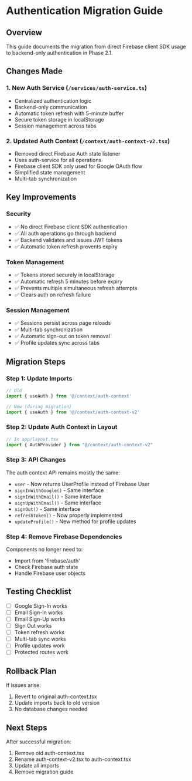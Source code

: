 # Authentication Migration Guide

## Overview

This guide documents the migration from direct Firebase client SDK usage to backend-only authentication in Phase 2.1.

## Changes Made

### 1. New Auth Service (`/services/auth-service.ts`)
- Centralized authentication logic
- Backend-only communication
- Automatic token refresh with 5-minute buffer
- Secure token storage in localStorage
- Session management across tabs

### 2. Updated Auth Context (`/context/auth-context-v2.tsx`)
- Removed direct Firebase Auth state listener
- Uses auth-service for all operations
- Firebase client SDK only used for Google OAuth flow
- Simplified state management
- Multi-tab synchronization

## Key Improvements

### Security
- ✅ No direct Firebase client SDK authentication
- ✅ All auth operations go through backend
- ✅ Backend validates and issues JWT tokens
- ✅ Automatic token refresh prevents expiry

### Token Management
- ✅ Tokens stored securely in localStorage
- ✅ Automatic refresh 5 minutes before expiry
- ✅ Prevents multiple simultaneous refresh attempts
- ✅ Clears auth on refresh failure

### Session Management  
- ✅ Sessions persist across page reloads
- ✅ Multi-tab synchronization
- ✅ Automatic sign-out on token removal
- ✅ Profile updates sync across tabs

## Migration Steps

### Step 1: Update Imports
```typescript
// Old
import { useAuth } from '@/context/auth-context'

// New (during migration)
import { useAuth } from '@/context/auth-context-v2'
```

### Step 2: Update Auth Context in Layout
```typescript
// In app/layout.tsx
import { AuthProvider } from "@/context/auth-context-v2"
```

### Step 3: API Changes
The auth context API remains mostly the same:
- `user` - Now returns UserProfile instead of Firebase User
- `signInWithGoogle()` - Same interface
- `signInWithEmail()` - Same interface
- `signUpWithEmail()` - Same interface
- `signOut()` - Same interface
- `refreshToken()` - Now properly implemented
- `updateProfile()` - New method for profile updates

### Step 4: Remove Firebase Dependencies
Components no longer need to:
- Import from 'firebase/auth'
- Check Firebase auth state
- Handle Firebase user objects

## Testing Checklist

- [ ] Google Sign-In works
- [ ] Email Sign-In works
- [ ] Email Sign-Up works
- [ ] Sign Out works
- [ ] Token refresh works
- [ ] Multi-tab sync works
- [ ] Profile updates work
- [ ] Protected routes work

## Rollback Plan

If issues arise:
1. Revert to original auth-context.tsx
2. Update imports back to old version
3. No database changes needed

## Next Steps

After successful migration:
1. Remove old auth-context.tsx
2. Rename auth-context-v2.tsx to auth-context.tsx
3. Update all imports
4. Remove migration guide